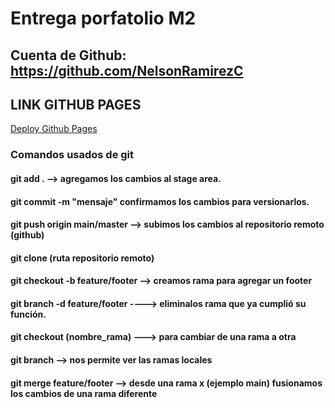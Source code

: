 # Entrega porfatolio M2

## Cuenta de Github: https://github.com/NelsonRamirezC

## LINK GITHUB PAGES

[Deploy Github Pages](https://nelsonramirezc.github.io/portafolio-m2/)

### Comandos usados de git

#### git add . --> agregamos los cambios al stage area.

#### git commit -m "mensaje" confirmamos los cambios para versionarlos.

#### git push origin main/master --> subimos los cambios al repositorio remoto (github)

#### git clone (ruta repositorio remoto)

#### git checkout -b feature/footer --> creamos rama para agregar un footer

#### git branch -d feature/footer ----> eliminalos rama que ya cumplió su función.

#### git checkout (nombre_rama) ---> para cambiar de una rama a otra

#### git branch --> nos permite ver las ramas locales

#### git merge feature/footer --> desde una rama x (ejemplo main) fusionamos los cambios de una rama diferente
